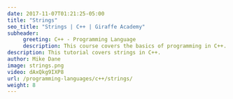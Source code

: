 ```yaml
---
date: 2017-11-07T01:21:25-05:00
title: "Strings"
seo_title: "Strings | C++ | Giraffe Academy"
subheader:
     greeting: C++ - Programming Language
     description: This course covers the basics of programming in C++. Work your way through the videos and we'll teach you everything you need to know to start your programming journey!
description: This tutorial covers strings in C++.
author: Mike Dane
image: strings.png
video: dAxQkg9IXP8
url: /programming-languages/c++/strings/
weight: 8
---
```

